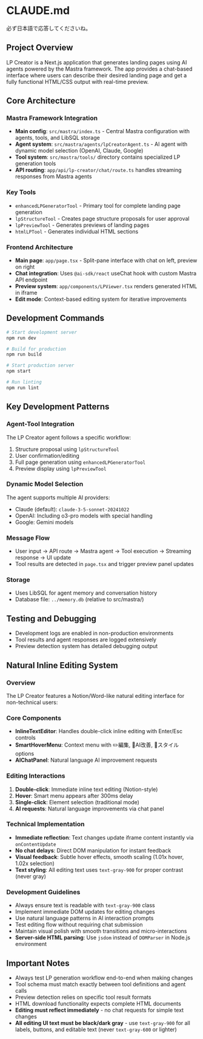 # CLAUDE.md

必ず日本語で応答してくださいね。
## Project Overview
LP Creator is a Next.js application that generates landing pages using AI agents powered by the Mastra framework. The app provides a chat-based interface where users can describe their desired landing page and get a fully functional HTML/CSS output with real-time preview.

## Core Architecture

### Mastra Framework Integration
- **Main config**: `src/mastra/index.ts` - Central Mastra configuration with agents, tools, and LibSQL storage
- **Agent system**: `src/mastra/agents/lpCreatorAgent.ts` - AI agent with dynamic model selection (OpenAI, Claude, Google)
- **Tool system**: `src/mastra/tools/` directory contains specialized LP generation tools
- **API routing**: `app/api/lp-creator/chat/route.ts` handles streaming responses from Mastra agents

### Key Tools
- `enhancedLPGeneratorTool` - Primary tool for complete landing page generation
- `lpStructureTool` - Creates page structure proposals for user approval
- `lpPreviewTool` - Generates previews of landing pages
- `htmlLPTool` - Generates individual HTML sections

### Frontend Architecture
- **Main page**: `app/page.tsx` - Split-pane interface with chat on left, preview on right
- **Chat integration**: Uses `@ai-sdk/react` useChat hook with custom Mastra API endpoint
- **Preview system**: `app/components/LPViewer.tsx` renders generated HTML in iframe
- **Edit mode**: Context-based editing system for iterative improvements

## Development Commands

```bash
# Start development server
npm run dev

# Build for production
npm run build

# Start production server
npm start

# Run linting
npm run lint
```

## Key Development Patterns

### Agent-Tool Integration
The LP Creator agent follows a specific workflow:
1. Structure proposal using `lpStructureTool`
2. User confirmation/editing
3. Full page generation using `enhancedLPGeneratorTool`
4. Preview display using `lpPreviewTool`

### Dynamic Model Selection
The agent supports multiple AI providers:
- Claude (default): `claude-3-5-sonnet-20241022`
- OpenAI: Including o3-pro models with special handling
- Google: Gemini models

### Message Flow
- User input → API route → Mastra agent → Tool execution → Streaming response → UI update
- Tool results are detected in `page.tsx` and trigger preview panel updates

### Storage
- Uses LibSQL for agent memory and conversation history
- Database file: `../memory.db` (relative to src/mastra/)

## Testing and Debugging
- Development logs are enabled in non-production environments
- Tool results and agent responses are logged extensively
- Preview detection system has detailed debugging output

## Natural Inline Editing System

### Overview
The LP Creator features a Notion/Word-like natural editing interface for non-technical users:

### Core Components
- **InlineTextEditor**: Handles double-click inline editing with Enter/Esc controls
- **SmartHoverMenu**: Context menu with ✏️編集, 🤖AI改善, 🎨スタイル options
- **AIChatPanel**: Natural language AI improvement requests

### Editing Interactions
1. **Double-click**: Immediate inline text editing (Notion-style)
2. **Hover**: Smart menu appears after 300ms delay
3. **Single-click**: Element selection (traditional mode)
4. **AI requests**: Natural language improvements via chat panel

### Technical Implementation
- **Immediate reflection**: Text changes update iframe content instantly via `onContentUpdate`
- **No chat delays**: Direct DOM manipulation for instant feedback
- **Visual feedback**: Subtle hover effects, smooth scaling (1.01x hover, 1.02x selection)
- **Text styling**: All editing text uses `text-gray-900` for proper contrast (never gray)

### Development Guidelines
- Always ensure text is readable with `text-gray-900` class
- Implement immediate DOM updates for editing changes
- Use natural language patterns in AI interaction prompts
- Test editing flow without requiring chat submission
- Maintain visual polish with smooth transitions and micro-interactions
- **Server-side HTML parsing**: Use `jsdom` instead of `DOMParser` in Node.js environment

## Important Notes
- Always test LP generation workflow end-to-end when making changes
- Tool schema must match exactly between tool definitions and agent calls
- Preview detection relies on specific tool result formats
- HTML download functionality expects complete HTML documents
- **Editing must reflect immediately** - no chat requests for simple text changes
- **All editing UI text must be black/dark gray** - use `text-gray-900` for all labels, buttons, and editable text (never `text-gray-600` or lighter)
